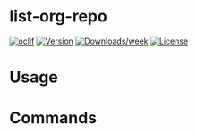 list-org-repo
=============



[![oclif](https://img.shields.io/badge/cli-oclif-brightgreen.svg)](https://oclif.io)
[![Version](https://img.shields.io/npm/v/list-org-repo.svg)](https://npmjs.org/package/list-org-repo)
[![Downloads/week](https://img.shields.io/npm/dw/list-org-repo.svg)](https://npmjs.org/package/list-org-repo)
[![License](https://img.shields.io/npm/l/list-org-repo.svg)](https://github.com/mseko/list-org-repo/blob/master/package.json)

<!-- toc -->
# Usage
<!-- usage -->
# Commands
<!-- commands -->
